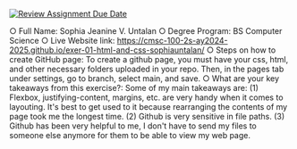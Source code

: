 [![Review Assignment Due Date](https://classroom.github.com/assets/deadline-readme-button-22041afd0340ce965d47ae6ef1cefeee28c7c493a6346c4f15d667ab976d596c.svg)](https://classroom.github.com/a/LOhZyyrU)

○ Full Name: Sophia Jeanine V. Untalan
○ Degree Program: BS Computer Science
○ Live Website link: https://cmsc-100-2s-ay2024-2025.github.io/exer-01-html-and-css-sophiauntalan/ 
○ Steps on how to create GitHub page:  To create a github page, you must have your css, html, and other necessary folders uploaded in your repo. Then, in the pages tab under settings, go to branch, select main, and save. 
○ What are your key takeaways from this exercise?: Some of my main takeaways are: (1) Flexbox, justifying-content, margins, etc. are very handy when it comes to layouting. It's best to get used to it because rearranging the contents of my page took me the longest time. (2) Github is very sensitive in file paths. (3) Github has been very helpful to me, I don't have to send my files to someone else anymore for them to be able to view my web page.
